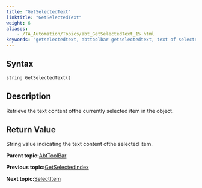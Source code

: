 ```yaml
--- 
title: "GetSelectedText"
linktitle: "GetSelectedText"
weight: 6
aliases: 
    - /TA_Automation/Topics/abt_GetSelectedText_15.html
keywords: "getselectedtext, abttoolbar getselectedtext, text of selected item on toolbar, retrieve content of selected toolbar item"
---
```


## Syntax

`string GetSelectedText()`

## Description

Retrieve the text content ofthe currently selected item in the object.

## Return Value

String value indicating the text content ofthe selected item.

**Parent topic:**[AbtToolBar](/TA_Automation/Topics/abt_AbtToolBar.html)

**Previous topic:**[GetSelectedIndex](/TA_Automation/Topics/abt_GetSelectedIndex_15.html)

**Next topic:**[SelectItem](/TA_Automation/Topics/abt_SelectItem_15.html)

